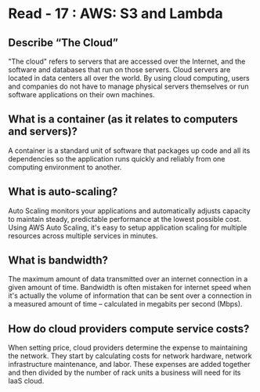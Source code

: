 # Read - 17 :  AWS: S3 and Lambda

## Describe “The Cloud”

"The cloud" refers to servers that are accessed over the Internet, and the software and databases that run on those servers. Cloud servers are located in data centers all over the world. By using cloud computing, users and companies do not have to manage physical servers themselves or run software applications on their own machines.

## What is a container (as it relates to computers and servers)?

A container is a standard unit of software that packages up code and all its dependencies so the application runs quickly and reliably from one computing environment to another.

## What is auto-scaling?

Auto Scaling monitors your applications and automatically adjusts capacity to maintain steady, predictable performance at the lowest possible cost. Using AWS Auto Scaling, it's easy to setup application scaling for multiple resources across multiple services in minutes.

## What is bandwidth?

The maximum amount of data transmitted over an internet connection in a given amount of time.
Bandwidth is often mistaken for internet speed when it's actually the volume of information that can be sent over a connection in a measured amount of time – calculated in megabits per second (Mbps).

## How do cloud providers compute service costs?

When setting price, cloud providers determine the expense to maintaining the network. They start by calculating costs for network hardware, network infrastructure maintenance, and labor. These expenses are added together and then divided by the number of rack units a business will need for its IaaS cloud.
